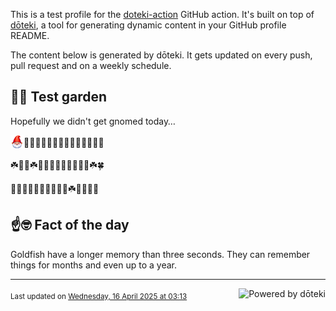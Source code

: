 This is a test profile for the [doteki-action](https://github.com/welpo/doteki-action) GitHub action. It's built on top of [dōteki](https://doteki.org), a tool for generating dynamic content in your GitHub profile README.

The content below is generated by dōteki. It gets updated on every push, pull request and on a weekly schedule.

## 👨‍🌾 Test garden

Hopefully we didn't get gnomed today…

<!-- garden start -->
<sub><img src="https://raw.githubusercontent.com/welpo/doteki-action/main/assets/gnomed.png" width="21" alt="Consider yourself gnomed"></sub>🌳🥀🌿🌳🌲🌱🌱🐸🌸🌿🌸🐝🌻🥀
<!-- garden end --><!-- garden start -->
☘️🌸🌷☘️🌿🍀🌸🌱🌸🌻🌷🍀🌿☘️🍀
<!-- garden end --><!-- garden start -->
🌿🌸🍄🌸🌼🌳🌷🌿🍄🌹☘️🐝🌳🌹🌱
<!-- garden end -->

## ☝️🤓 Fact of the day

<!-- did_you_know start -->
Goldfish have a longer memory than three seconds. They can remember things for months and even up to a year.
<!-- did_you_know end -->

---

<a href="https://doteki.org"><img src="https://img.shields.io/badge/powered_by-d%C5%8Dteki-0?style=flat-square&labelColor=202b2d&color=5E936C" align="right" alt="Powered by dōteki"></a> <div style="text-align: left;"><sub>
<!-- last_updated start -->Last updated on <a href="https://github.com/welpo/doteki-action/actions/workflows/ci.yaml">Wednesday, 16 April 2025 at 03:13<!-- last_updated end --></sub></div>
